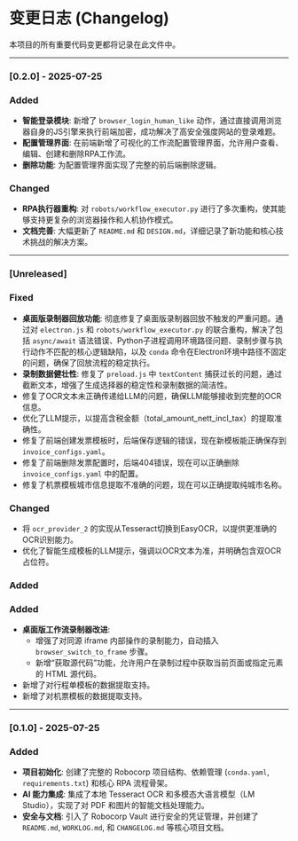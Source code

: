 # 变更日志 (Changelog)

本项目的所有重要代码变更都将记录在此文件中。

---

### [0.2.0] - 2025-07-25

### Added
- **智能登录模块**: 新增了 `browser_login_human_like` 动作，通过直接调用浏览器自身的JS引擎来执行前端加密，成功解决了高安全强度网站的登录难题。
- **配置管理界面**: 在前端新增了可视化的工作流配置管理界面，允许用户查看、编辑、创建和删除RPA工作流。
- **删除功能**: 为配置管理界面实现了完整的前后端删除逻辑。

### Changed
- **RPA执行器重构**: 对 `robots/workflow_executor.py` 进行了多次重构，使其能够支持更复杂的浏览器操作和人机协作模式。
- **文档完善**: 大幅更新了 `README.md` 和 `DESIGN.md`，详细记录了新功能和核心技术挑战的解决方案。

---

### [Unreleased]

### Fixed
- **桌面版录制器回放功能**: 彻底修复了桌面版录制器回放不触发的严重问题。通过对 `electron.js` 和 `robots/workflow_executor.py` 的联合重构，解决了包括 `async/await` 语法错误、Python子进程调用环境路径问题、录制步骤与执行动作不匹配的核心逻辑缺陷，以及 `conda` 命令在Electron环境中路径不固定的问题，确保了回放流程的稳定执行。
- **录制数据健壮性**: 修复了 `preload.js` 中 `textContent` 捕获过长的问题，通过截断文本，增强了生成选择器的稳定性和录制数据的简洁性。
- 修复了OCR文本未正确传递给LLM的问题，确保LLM能够接收到完整的OCR信息。
- 优化了LLM提示，以提高含税金额（total_amount_nett_incl_tax）的提取准确性。
- 修复了前端创建发票模板时，后端保存逻辑的错误，现在新模板能正确保存到 `invoice_configs.yaml`。
- 修复了前端删除发票配置时，后端404错误，现在可以正确删除 `invoice_configs.yaml` 中的配置。
- 修复了机票模板城市信息提取不准确的问题，现在可以正确提取纯城市名称。

### Changed
- 将 `ocr_provider_2` 的实现从Tesseract切换到EasyOCR，以提供更准确的OCR识别能力。
- 优化了智能生成模板的LLM提示，强调以OCR文本为准，并明确包含双OCR占位符。

### Added
### Added
- **桌面版工作流录制器改进**:
  - 增强了对同源 iframe 内部操作的录制能力，自动插入 `browser_switch_to_frame` 步骤。
  - 新增“获取源代码”功能，允许用户在录制过程中获取当前页面或指定元素的 HTML 源代码。
- 新增了对行程单模板的数据提取支持。
- 新增了对机票模板的数据提取支持。

---

### [0.1.0] - 2025-07-25

### Added
- **项目初始化**: 创建了完整的 Robocorp 项目结构、依赖管理 (`conda.yaml`, `requirements.txt`) 和核心 RPA 流程骨架。
- **AI 能力集成**: 集成了本地 Tesseract OCR 和多模态大语言模型（LM Studio），实现了对 PDF 和图片的智能文档处理能力。
- **安全与文档**: 引入了 Robocorp Vault 进行安全的凭证管理，并创建了 `README.md`, `WORKLOG.md`, 和 `CHANGELOG.md` 等核心项目文档。
